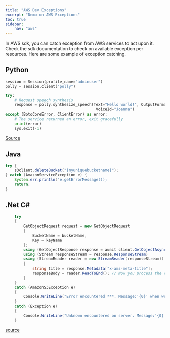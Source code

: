 ```yaml
---
title: "AWS Dev Exceptions"
excerpt: "Demo on AWS Exceptions"
toc: true
sidebar:
    nav: "aws"
---
```


In AWS sdk, you can catch exception from AWS services to act upon it.
Check the sdk documentation to check on available exception per resources.
Here are some example of exception catching.

## Python

```python
session = Session(profile_name="adminuser")
polly = session.client("polly")

try:
    # Request speech synthesis
    response = polly.synthesize_speech(Text="Hello world!", OutputFormat="mp3",
                                        VoiceId="Joanna")
except (BotoCoreError, ClientError) as error:
    # The service returned an error, exit gracefully
    print(error)
    sys.exit(-1)
```

[Source](https://docs.aws.amazon.com/polly/latest/dg/get-started-what-next.html)

## Java

```java
try {
    s3client.deleteBucket("{myuniquebucketname}");
} catch (AmazonServiceException e) {
    System.err.println("e.getErrorMessage());
    return;
}
```

## .Net C#

```c#
    try
    {
        GetObjectRequest request = new GetObjectRequest
        {
            BucketName = bucketName,
            Key = keyName
        };
        using (GetObjectResponse response = await client.GetObjectAsync(request))
        using (Stream responseStream = response.ResponseStream)
        using (StreamReader reader = new StreamReader(responseStream))
        {
            string title = response.Metadata["x-amz-meta-title"];
            responseBody = reader.ReadToEnd(); // Now you process the response body.
        }
    }
    catch (AmazonS3Exception e)
    {
        Console.WriteLine("Error encountered ***. Message:'{0}' when writing an object", e.Message);
    }
    catch (Exception e)
    {
        Console.WriteLine("Unknown encountered on server. Message:'{0}' when writing an object", e.Message);
    }
```

[source](https://docs.aws.amazon.com/AmazonS3/latest/dev/RetrievingObjectUsingNetSDK.html)